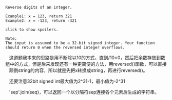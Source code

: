     Reverse digits of an integer.

    Example1: x = 123, return 321
    Example2: x = -123, return -321

    click to show spoilers.

    Note:
    The input is assumed to be a 32-bit signed integer. Your function should return 0 when the reversed integer overflows.
    
    这道题我本来的思路是用不断除以10的方式，直到/10=0，然后把余数存放到数组中的方式，但是后来发现还有一种更简便的方法，用reversed()函数，可以直接
    颠倒string的内容，所以就是先把x转换成string，再进行reversed()。
    
    还要注意32bit signed int最大值为2^31-1，最小值为-2^31
    
    'sep'.join(seq)，可以返回一个以分隔符sep连接各个元素后生成的字符串。
